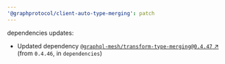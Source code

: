 ```yaml
---
'@graphprotocol/client-auto-type-merging': patch
---
```

dependencies updates:
  - Updated dependency [`@graphql-mesh/transform-type-merging@0.4.47` ↗︎](https://www.npmjs.com/package/@graphql-mesh/transform-type-merging/v/0.4.47) (from `0.4.46`, in `dependencies`)

